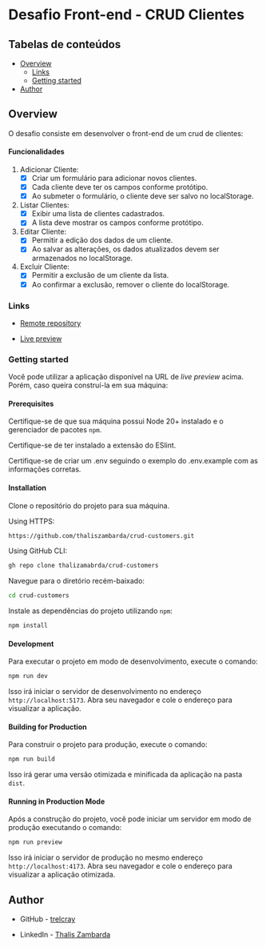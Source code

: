 # Desafio Front-end - CRUD Clientes

## Tabelas de conteúdos

- [Overview](#overview)
  - [Links](#links)
  - [Getting started](#getting-started)
- [Author](#author)


## Overview

O desafio consiste em desenvolver o front-end de um crud de clientes:


#### Funcionalidades

1. Adicionar Cliente:
    - [x] Criar um formulário para adicionar novos clientes.
    - [x] Cada cliente deve ter os campos conforme protótipo.
    - [x] Ao submeter o formulário, o cliente deve ser salvo no localStorage.

2. Listar Clientes:
    - [x] Exibir uma lista de clientes cadastrados.
    - [x] A lista deve mostrar os campos conforme protótipo.

3. Editar Cliente:
    - [x] Permitir a edição dos dados de um cliente.
    - [x] Ao salvar as alterações, os dados atualizados devem ser armazenados no localStorage.
4. Excluir Cliente:
    - [x] Permitir a exclusão de um cliente da lista.
    - [x] Ao confirmar a exclusão, remover o cliente do localStorage.

### Links

- [Remote repository](https://github.com/thaliszambarda/crud-customers)

- [Live preview](https://crud-customers-thaliszambarda.vercel.app)

### Getting started

Você pode utilizar a aplicação disponível na URL de _live preview_ acima. Porém,
caso queira construí-la em sua máquina:

#### Prerequisites

Certifique-se de que sua máquina possui Node 20+ instalado e o gerenciador de
pacotes `npm`.

Certifique-se de ter instalado a extensão do ESlint.

Certifique-se de criar um .env seguindo o exemplo do .env.example com as informações corretas.

#### Installation

Clone o repositório do projeto para sua máquina.

Using HTTPS:

```bash
https://github.com/thaliszambarda/crud-customers.git
```

Using GitHub CLI:

```bash
gh repo clone thalizamabrda/crud-customers
```

Navegue para o diretório recém-baixado:

```bash
cd crud-customers
```

Instale as dependências do projeto utilizando `npm`:

```bash
npm install
```

#### Development

Para executar o projeto em modo de desenvolvimento, execute o comando:

```bash
npm run dev
```

Isso irá iniciar o servidor de desenvolvimento no endereço
`http://localhost:5173`. Abra seu navegador e cole o endereço para visualizar a
aplicação.

#### Building for Production

Para construir o projeto para produção, execute o comando:

```bash
npm run build
```

Isso irá gerar uma versão otimizada e minificada da aplicação na pasta `dist`.

#### Running in Production Mode

Após a construção do projeto, você pode iniciar um servidor em modo de produção
executando o comando:

```bash
npm run preview
```

Isso irá iniciar o servidor de produção no mesmo endereço
`http://localhost:4173`. Abra seu navegador e cole o endereço para visualizar a
aplicação otimizada.


## Author

- GitHub - [trelcray](https://github.com/thaliszambarda)

- LinkedIn - [Thalis Zambarda](https://www.linkedin.com/in/thalis-zambarda/)
